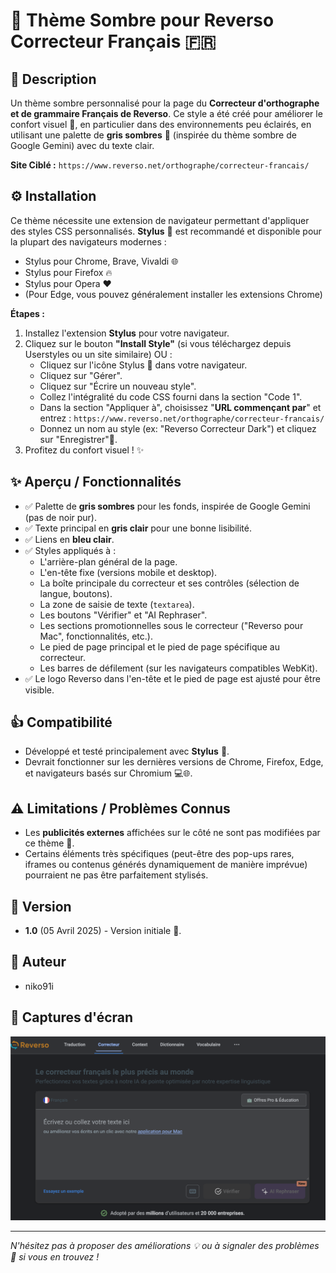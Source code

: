 # 🌙 Thème Sombre pour Reverso Correcteur Français 🇫🇷

## 📝 Description

Un thème sombre personnalisé pour la page du **Correcteur d'orthographe et de grammaire Français de Reverso**. Ce style a été créé pour améliorer le confort visuel 👀, en particulier dans des environnements peu éclairés, en utilisant une palette de **gris sombres** 🎨 (inspirée du thème sombre de Google Gemini) avec du texte clair.

**Site Ciblé :** `https://www.reverso.net/orthographe/correcteur-francais/`

## ⚙️ Installation

Ce thème nécessite une extension de navigateur permettant d'appliquer des styles CSS personnalisés. **Stylus** 🧩 est recommandé et disponible pour la plupart des navigateurs modernes :
* Stylus pour Chrome, Brave, Vivaldi 🌐
* Stylus pour Firefox 🔥
* Stylus pour Opera ❤️
* (Pour Edge, vous pouvez généralement installer les extensions Chrome)

**Étapes :**
1.  Installez l'extension **Stylus** pour votre navigateur.
2.  Cliquez sur le bouton **"Install Style"** (si vous téléchargez depuis Userstyles ou un site similaire) OU :
    * Cliquez sur l'icône Stylus 🧩 dans votre navigateur.
    * Cliquez sur "Gérer".
    * Cliquez sur "Écrire un nouveau style".
    * Collez l'intégralité du code CSS fourni dans la section "Code 1".
    * Dans la section "Appliquer à", choisissez "**URL commençant par**" et entrez : `https://www.reverso.net/orthographe/correcteur-francais/`
    * Donnez un nom au style (ex: "Reverso Correcteur Dark") et cliquez sur "Enregistrer"💾.
3.  Profitez du confort visuel ! ✨

## ✨ Aperçu / Fonctionnalités

* ✅ Palette de **gris sombres** pour les fonds, inspirée de Google Gemini (pas de noir pur).
* ✅ Texte principal en **gris clair** pour une bonne lisibilité.
* ✅ Liens en **bleu clair**.
* ✅ Styles appliqués à :
    * L'arrière-plan général de la page.
    * L'en-tête fixe (versions mobile et desktop).
    * La boîte principale du correcteur et ses contrôles (sélection de langue, boutons).
    * La zone de saisie de texte (`textarea`).
    * Les boutons "Vérifier" et "AI Rephraser".
    * Les sections promotionnelles sous le correcteur ("Reverso pour Mac", fonctionnalités, etc.).
    * Le pied de page principal et le pied de page spécifique au correcteur.
    * Les barres de défilement (sur les navigateurs compatibles WebKit).
* ✅ Le logo Reverso dans l'en-tête et le pied de page est ajusté pour être visible.

## 👍 Compatibilité

* Développé et testé principalement avec **Stylus** 🧩.
* Devrait fonctionner sur les dernières versions de Chrome, Firefox, Edge, et navigateurs basés sur Chromium 💻🌐.

## ⚠️ Limitations / Problèmes Connus

* Les **publicités externes** affichées sur le côté ne sont pas modifiées par ce thème 🤷.
* Certains éléments très spécifiques (peut-être des pop-ups rares, iframes ou contenus générés dynamiquement de manière imprévue) pourraient ne pas être parfaitement stylisés.

## 📅 Version

* **1.0** (05 Avril 2025) - Version initiale 🎉.

## 👋 Auteur

* niko91i

## 📸 Captures d'écran

![Aperçu Thème Sombre Reverso](https://raw.githubusercontent.com/niko91i/reverso-dark-mode/main/reverso-dark.png)

---

*N'hésitez pas à proposer des améliorations 💡 ou à signaler des problèmes 🐛 si vous en trouvez !*
